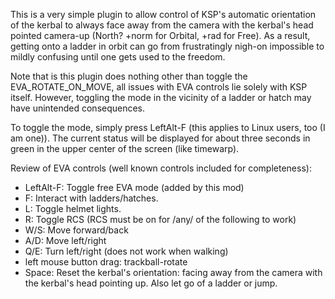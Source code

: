 This is a very simple plugin to allow control of KSP's automatic
orientation of the kerbal to always face away from the camera with the
kerbal's head pointed camera-up (North? +norm for Orbital, +rad for Free).
As a result, getting onto a ladder in orbit can go from frustratingly
nigh-on impossible to mildly confusing until one gets used to the freedom.

Note that is this plugin does nothing other than toggle the
EVA_ROTATE_ON_MOVE, all issues with EVA controls lie solely with KSP
itself. However, toggling the mode in the vicinity of a ladder or hatch may
have unintended consequences.

To toggle the mode, simply press LeftAlt-F (this applies to Linux users,
too (I am one)). The current status will be displayed for about three
seconds in green in the upper center of the screen (like timewarp).

Review of EVA controls (well known controls included for completeness):
* LeftAlt-F: Toggle free EVA mode (added by this mod)
* F: Interact with ladders/hatches.
* L: Toggle helmet lights.
* R: Toggle RCS (RCS must be on for /any/ of the following to work)
* W/S: Move forward/back
* A/D: Move left/right
* Q/E: Turn left/right (does not work when walking)
* left mouse button drag: trackball-rotate
* Space: Reset the kerbal's orientation: facing away from the camera with the
kerbal's head pointing up. Also let go of a ladder or jump.
